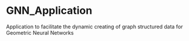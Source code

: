 # GNN_Application
Application to facilitate the dynamic creating of graph structured data for Geometric Neural Networks
